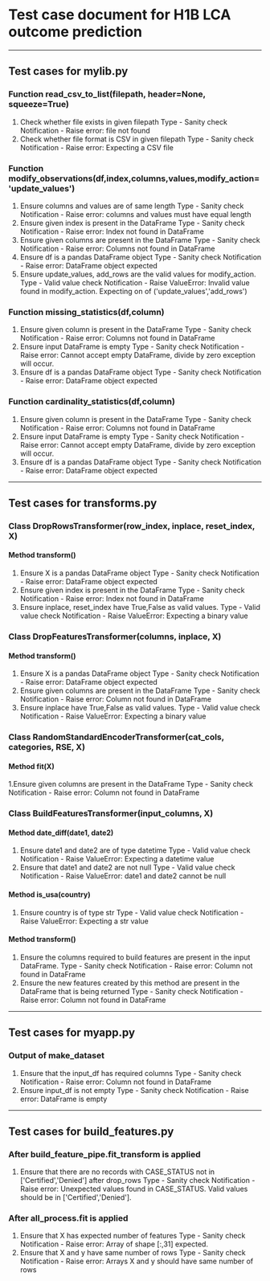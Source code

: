 # Test case document for H1B LCA outcome prediction
---
## Test cases for mylib.py

### Function read_csv_to_list(filepath, header=None, squeeze=True)
1. Check whether file exists in given filepath
   Type - Sanity check
   Notification - Raise error: file not found
2. Check whether file format is CSV in given filepath
   Type - Sanity check
   Notification - Raise error: Expecting a CSV file

### Function modify_observations(df,index,columns,values,modify_action='update_values')
1. Ensure columns and values are of same length
    Type - Sanity check
    Notification - Raise error: columns and values must have equal length
2. Ensure given index is present in the DataFrame
    Type - Sanity check
    Notification - Raise error: Index not found in DataFrame    
3. Ensure given columns are present in the DataFrame
    Type - Sanity check
    Notification - Raise error: Columns not found in DataFrame 
4. Ensure df is a pandas DataFrame object
    Type - Sanity check
    Notification - Raise error: DataFrame object expected 
5. Ensure update_values, add_rows are the valid values for modify_action.
    Type - Valid value check
    Notification - Raise ValueError: Invalid value found in modify_action. Expecting on of ('update_values','add_rows')

### Function missing_statistics(df,column)
1. Ensure given column is present in the DataFrame
    Type - Sanity check
    Notification - Raise error: Columns not found in DataFrame 
2. Ensure input DataFrame is empty
    Type - Sanity check
    Notification - Raise error: Cannot accept empty DataFrame, divide by zero exception will occur.
3. Ensure df is a pandas DataFrame object
    Type - Sanity check
    Notification - Raise error: DataFrame object expected 

### Function cardinality_statistics(df,column)
1. Ensure given column is present in the DataFrame
    Type - Sanity check
    Notification - Raise error: Columns not found in DataFrame 
2. Ensure input DataFrame is empty
    Type - Sanity check
    Notification - Raise error: Cannot accept empty DataFrame, divide by zero exception will occur.
3. Ensure df is a pandas DataFrame object
    Type - Sanity check
    Notification - Raise error: DataFrame object expected 
---

## Test cases for transforms.py

### Class DropRowsTransformer(row_index, inplace, reset_index, X)
#### Method transform()
1. Ensure X is a pandas DataFrame object
    Type - Sanity check
    Notification - Raise error: DataFrame object expected 
2. Ensure given index is present in the DataFrame
    Type - Sanity check
    Notification - Raise error: Index not found in DataFrame   
3. Ensure inplace, reset_index have True,False as valid values.
    Type - Valid value check
    Notification - Raise ValueError: Expecting a binary value

### Class DropFeaturesTransformer(columns, inplace, X)
#### Method transform()
1. Ensure X is a pandas DataFrame object
    Type - Sanity check
    Notification - Raise error: DataFrame object expected 
2. Ensure given columns are present in the DataFrame
    Type - Sanity check
    Notification - Raise error: Column not found in DataFrame   
3. Ensure inplace have True,False as valid values.
    Type - Valid value check
    Notification - Raise ValueError: Expecting a binary value

### Class RandomStandardEncoderTransformer(cat_cols, categories, RSE, X)
#### Method fit(X)
1.Ensure given columns are present in the DataFrame
    Type - Sanity check
    Notification - Raise error: Column not found in DataFrame   

### Class BuildFeaturesTransformer(input_columns, X)
#### Method date_diff(date1, date2)
1. Ensure date1 and date2 are of type datetime
    Type - Valid value check
    Notification - Raise ValueError: Expecting a datetime value
2. Ensure that date1 and date2 are not null
    Type - Valid value check
    Notification - Raise ValueError: date1 and date2 cannot be null

#### Method is_usa(country)
1. Ensure country is of type str
    Type - Valid value check
    Notification - Raise ValueError: Expecting a str value

#### Method transform()
1. Ensure the columns required to build features are present in the input DataFrame.
    Type - Sanity check
    Notification - Raise error: Column not found in DataFrame   
2. Ensure the new features created by this method are present in the DataFrame that is being returned
    Type - Sanity check
    Notification - Raise error: Column not found in DataFrame 
---

## Test cases for myapp.py
### Output of make_dataset
1. Ensure that the input_df has required columns
    Type - Sanity check
    Notification - Raise error: Column not found in DataFrame 
2. Ensure input_df is not empty
    Type - Sanity check
    Notification - Raise error: DataFrame is empty
---

## Test cases for build_features.py
### After build_feature_pipe.fit_transform is applied
1. Ensure that there are no records with CASE_STATUS not in ['Certified','Denied'] after drop_rows
    Type - Sanity check
    Notification - Raise error: Unexpected values found in CASE_STATUS. Valid values should be in ['Certified','Denied'].

### After all_process.fit is applied
1. Ensure that X has expected number of features
    Type - Sanity check
    Notification - Raise error: Array of shape [:,31] expected.
2. Ensure that X and y have same number of rows
    Type - Sanity check
    Notification - Raise error: Arrays X and y should have same number of rows


